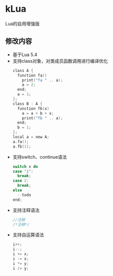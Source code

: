 # kLua
Lua的自用增强版

## 修改内容
* 基于Lua 5.4
* 支持class对象，对类成员函数调用进行编译优化
  ```c
  class A {
    function fa()
      print("fa " .. a);
      a = 2;
    end;
    a = 1;
  };
  class B : A {
    function fb(x)
      a = a + b + x;
      print("fb " .. a);
    end;
    b = 1;
  };
  local a = new A;
  a.fa();
  a.fb(1);
  ```
* 支持switch、continue语法
  ```c
  switch x do
  case "1":
    break;
  case 2:
    break;
  else
    --todo
  end;
  ```
* 支持注释语法
  ```c
  //注释
  /*注释*/
  ```
* 支持自运算语法
  ```c
  i++;
  i--;
  i += x;
  i -= x;
  i *= y;
  i /= y;
  ```
  




